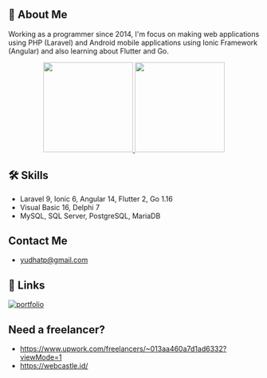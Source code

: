 ## 🚀 About Me
Working as a programmer since 2014, I'm focus on making web applications using PHP (Laravel) and Android mobile applications using Ionic Framework (Angular) and also learning about Flutter and Go.

<div align="center">
  <a href="https://github.com/yudhatp">
  <img height="180em" src="https://github-readme-stats.vercel.app/api?username=yudhatp&show_icons=true&theme=dark&include_all_commits=true&count_private=true"/>
  <img height="180em" src="https://github-readme-stats.vercel.app/api/top-langs/?username=yudhatp&layout=compact&langs_count=8&theme=dark"/>
</a></div>

## 🛠 Skills
- Laravel 9, Ionic 6, Angular 14, Flutter 2, Go 1.16
- Visual Basic 16, Delphi 7
- MySQL, SQL Server, PostgreSQL, MariaDB


## Contact Me

- yudhatp@gmail.com


## 🔗 Links
[![portfolio](https://img.shields.io/badge/my_portfolio-000?style=for-the-badge&logo=ko-fi&logoColor=white)](https://yudhatp.com/)


## Need a freelancer?
- https://www.upwork.com/freelancers/~013aa460a7d1ad6332?viewMode=1
- https://webcastle.id/
